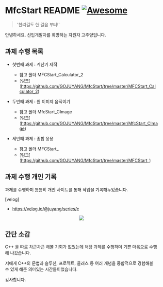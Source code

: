 # MfcStart README [![Awesome](https://cdn.jsdelivr.net/gh/sindresorhus/awesome@d7305f38d29fed78fa85652e3a63e154dd8e8829/media/badge.svg)](https://github.com/sindresorhus/awesome#readme)
>  '천리길도 한 걸음 부터!' 

안녕하세요. 신입개발자를 희망하는 지원자 고주양입니다.

## 과제 수행 목록

* 첫번째 과제 : 계산기 제작
  * 참고 폴더 MFCStart_Calculator_2
  * [링크] (https://github.com/GOJUYANG/MfcStart/tree/master/MFCStart_Calculator_2)

* 두번째 과제 : 원 이미지 움직이기
  * 참고 폴더 MfcStart_CImage
  * [링크] (https://github.com/GOJUYANG/MfcStart/tree/master/MfcStart_CImage)
 
* 세번째 과제 : 종합 응용 
  * 참고 폴더 MFCStart_
  * [링크] (https://github.com/GOJUYANG/MfcStart/tree/master/MFCStart_)


## 과제 수행 개인 기록

과제를 수행하며 틈틈히 개인 사이트를 통해 작업을 기록해두었습니다.

[velog]
- https://velog.io/@juyang/series/c
<p align="center">
  <img src="https://github.com/GOJUYANG/MfcStart/assets/133473562/8f766ec9-6a02-47db-b683-b6f325acd343">
</p>


## 간단 소감

C++ 을 따로 차근차근 해볼 기회가 없었는데 해당 과제를 수행하며 기쁜 마음으로 수행해 나갔습니다.

저에게 C++의 문법과 솔루션, 프로젝트, 클래스 등 여러 개념을 종합적으로 경험해볼 수 있게 해준 의미있는 시간들이었습니다. 

감사합니다.
